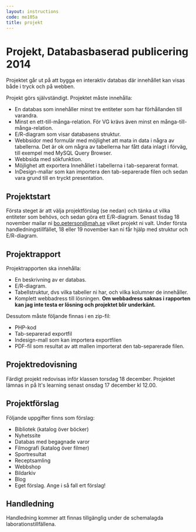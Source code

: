 ```yaml
---
layout: instructions
code: me105a
title: projekt
---
```


<style>
pre {white-space: pre-wrap;}
</style>

# Projekt, Databasbaserad publicering 2014

Projektet går ut på att bygga en interaktiv databas där innehållet kan visas både i tryck och på webben.

Projekt görs självständigt. Projektet måste innehålla:

- En databas som innehåller minst tre entiteter som har förhållanden till varandra. 
- Minst en ett-till-många-relation. För VG krävs även minst en många-till-många-relation.
- E/R-diagram som visar databasens struktur.
- Webbsidor med formulär med möjlighet att mata in data i några av tabellerna. Det är ok om några av tabellerna har fått data inlagt i förväg, till exempel med MySQL Query Browser.
- Webbsida med sökfunktion.
- Möjlighet att exportera Innehållet i tabellerna i tab-separerat format.
- InDesign-mallar som kan importera den tab-separerade filen och sedan vara grund till en tryckt presentation.

## Projektstart

Första steget är att välja projektförslag (se nedan) och tänka ut vilka entiteter som behövs, och sedan göra ett E/R-diagram. Senast tisdag 18 november mailar ni bo.peterson@mah.se vilket projekt ni valt. Under första handledningstillfället, 18 eller 19 november kan ni får hjälp med struktur och E/R-diagram. 

## Projektrapport

Projektrapporten ska innehålla:

- En beskrivning av er databas.
- E/R-diagram.
- Tabellstruktur, dvs vilka tabeller ni har, och vilka kolumner de innehåller. 
- Komplett webbadress till lösningen. **Om webbadress saknas i rapporten kan jag inte testa er lösning och projektet blir underkänt.**

Dessutom måste följande finnas i en zip-fil:

- PHP-kod
- Tab-separerad exportfil
- Indesign-mall som kan importera exportfilen
- PDF-fil som resultat av att mallen importerat den tab-separerade filen. 

## Projektredovisning

Färdigt projekt redovisas inför klassen torsdag 18 december. Projektet lämnas in på It's learning senast onsdag 17 december kl 12.00. 

## Projektförslag

Följande uppgifter finns som förslag:

- Bibliotek (katalog över böcker)
- Nyhetssite
- Databas med begagnade varor
- Filmografi (katalog över filmer)
- Sportresultat
- Receptsamling
- Webbshop
- Bildarkiv
- Blog
- Eget förslag. Ange i så fall ert förslag!

## Handledning

Handledning kommer att finnas tillgänglig under de schemalagda laborationstillfällena. 